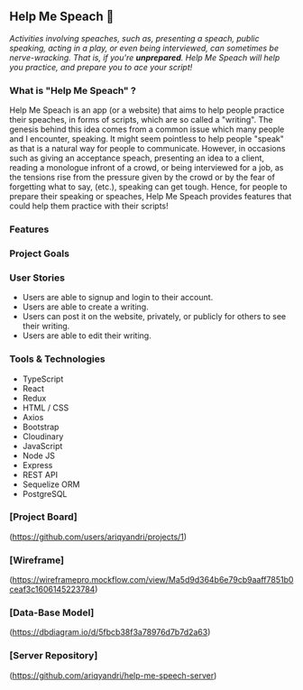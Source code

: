 ## Help Me Speach :speech_balloon:

*Activities involving speaches, such as, presenting a speach, public speaking, acting in a play, or even being interviewed, can sometimes be nerve-wracking. 
That is, if you're **unprepared**. 
Help Me Speach will help you practice, and prepare you to ace your script!*  

### What is "Help Me Speach" ?
Help Me Speach is an app (or a website) that aims to help people practice their speaches, in forms of scripts, which are so called a "writing". The genesis behind this idea comes from a common issue which many people and I encounter, speaking. It might seem pointless to help people "speak" as that is a natural way for people to communicate. However, in occasions such as giving an acceptance speach, presenting an idea to a client, reading a monologue infront of a crowd, or being interviewed for a job, as the tensions rise from the pressure given by the crowd or by the fear of forgetting what to say, (etc.), speaking can get tough. 
Hence, for people to prepare their speaking or speaches, Help Me Speach provides features that could help them practice with their scripts!

### Features

### Project Goals

### User Stories
- Users are able to signup and login to their account. 
- Users are able to create a writing. 
- Users can post it on the website, privately, or publicly for others to see their writing.
- Users are able to edit their writing. 

### Tools & Technologies
- TypeScript
- React
- Redux
- HTML / CSS
- Axios
- Bootstrap
- Cloudinary
- JavaScript
- Node JS
- Express
- REST API
- Sequelize ORM
- PostgreSQL

### [Project Board] 
(https://github.com/users/ariqyandri/projects/1)

### [Wireframe] 
(https://wireframepro.mockflow.com/view/Ma5d9d364b6e79cb9aaff7851b0ceaf3c1606145223784)

### [Data-Base Model] 
(https://dbdiagram.io/d/5fbcb38f3a78976d7b7d2a63)

### [Server Repository] 
(https://github.com/ariqyandri/help-me-speech-server)
